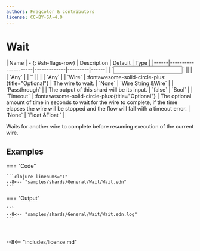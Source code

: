 ```yaml
---
authors: Fragcolor & contributors
license: CC-BY-SA-4.0
---
```



# Wait

<div class="sh-parameters" markdown="1">
| Name | - {: #sh-flags-row} | Description | Default | Type |
|------|---------------------|-------------|---------|------|
| `<input>` || | | `Any` |
| `<output>` || | | `Any` |
| `Wire` | :fontawesome-solid-circle-plus:{title="Optional"}  | The wire to wait. | `None` | `Wire String &Wire` |
| `Passthrough` |  | The output of this shard will be its input. | `false` | `Bool` |
| `Timeout` | :fontawesome-solid-circle-plus:{title="Optional"}  | The optional amount of time in seconds to wait for the wire to complete, if the time elapses the wire will be stopped and the flow will fail with a timeout error. | `None` | `Float &Float ` |

</div>

Waits for another wire to complete before resuming execution of the current wire.

## Examples

=== "Code"

    ```clojure linenums="1"
    --8<-- "samples/shards/General/Wait/Wait.edn"
    ```

=== "Output"

    ```
    --8<-- "samples/shards/General/Wait/Wait.edn.log"
    ```
&nbsp;

--8<-- "includes/license.md"

